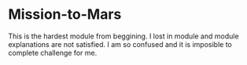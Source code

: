 # Mission-to-Mars
This is the hardest module from beggining. I lost in module and module explanations are not satisfied. I am so confused and it is imposible to complete challenge for me.
